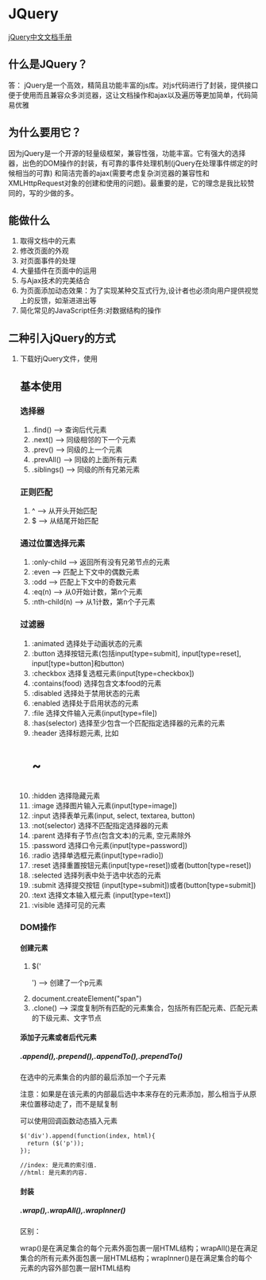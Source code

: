 # JQuery

[jQuery中文文档手册](http://www.css88.com/jqapi-1.9/)

## 什么是JQuery？

答： jQuery是一个高效，精简且功能丰富的js库。对js代码进行了封装，提供接口便于使用而且兼容众多浏览器，这让文档操作和ajax以及遍历等更加简单，代码简易优雅

## 为什么要用它？

因为jQuery是一个开源的轻量级框架，兼容性强，功能丰富。它有强大的选择器，出色的DOM操作的封装，有可靠的事件处理机制(jQuery在处理事件绑定的时候相当的可靠)
和简洁完善的ajax(需要考虑复杂浏览器的兼容性和XMLHttpRequest对象的创建和使用的问题)。最重要的是，它的理念是我比较赞同的，写的少做的多。

## 能做什么

1. 取得文档中的元素
2. 修改页面的外观
3. 对页面事件的处理
4. 大量插件在页面中的运用
5. 与Ajax技术的完美结合
6. 为页面添加动态效果：为了实现某种交互式行为,设计者也必须向用户提供视觉上的反馈，如渐进进出等
7. 简化常见的JavaScript任务:对数据结构的操作

## 二种引入jQuery的方式

1. 下载好jQuery文件，使用<script>引入
  
```html
  <script language="javascript" type="text/javascript"
src="js/jquery.js" > </script>
```

2. 使用CDN
<script src="https://cdn.bootcss.com/jquery/3.2.1/jquery.min.js"></script>

## 基本使用

### 选择器

1. .find() --> 查询后代元素
2. .next() --> 同级相邻的下一个元素
3. .prev() --> 同级的上一个元素
4. .prevAll() --> 同级的上面所有元素
5. .siblings() --> 同级的所有兄弟元素

### 正则匹配

1. ^ --> 从开头开始匹配
2. $ --> 从结尾开始匹配


### 通过位置选择元素

1. :only-child --> 返回所有没有兄弟节点的元素
2. :even --> 匹配上下文中的偶数元素
3. :odd --> 匹配上下文中的奇数元素
4. :eq(n) --> 从0开始计数，第n个元素
5. :nth-child(n) --> 从1计数，第n个子元素

### 过滤器

1. :animated	选择处于动画状态的元素
2. :button	选择按钮元素(包括input[type=submit], input[type=reset], input[type=button]和button)
3. :checkbox	选择复选框元素(input[type=checkbox])
4. :contains(food)	选择包含文本food的元素
5. :disabled	选择处于禁用状态的元素
6. :enabled	选择处于启用状态的元素
7. :file	选择文件输入元素(input[type=file])
8. :has(selector)	选择至少包含一个匹配指定选择器的元素的元素
9. :header	选择标题元素, 比如<h1> ~ <h6>
10. :hidden	选择隐藏元素
11. :image	选择图片输入元素(input[type=image])
12. :input	选择表单元素(input, select, textarea, button)
13. :not(selector)	选择不匹配指定选择器的元素
14. :parent	选择有子节点(包含文本)的元素, 空元素除外
15. :password	选择口令元素(input[type=password])
16. :radio	选择单选框元素(input[type=radio])
17. :reset	选择重置按钮元素(input[type=reset])或者(button[type=reset])
18. :selected	选择列表中处于选中状态的元素
19. :submit	选择提交按钮 (input[type=submit])或者(button[type=submit])
20. :text	选择文本输入框元素 (input[type=text])
21. :visible	选择可见的元素

### DOM操作

#### 创建元素

1. $('<p>')  --> 创建了一个p元素
2. document.createElement("span") 
3. .clone()  --> 深度复制所有匹配的元素集合，包括所有匹配元素、匹配元素的下级元素、文字节点
  
#### 添加子元素或者后代元素

##### .append(),.prepend(),.appendTo(),.prependTo()

在选中的元素集合的内部的最后添加一个子元素

注意：如果是在该元素的内部最后选中本来存在的元素添加，那么相当于从原来位置移动走了，而不是赋复制

可以使用回调函数动态插入元素

```html
$('div').append(function(index, html){
  return ($('p'));
});

//index: 是元素的索引值.
//html: 是元素的内容.
```
#### 封装

##### .wrap(),.wrapAll(),.wrapInner()

区别：

wrap()是在满足集合的每个元素外面包裹一层HTML结构；wrapAll()是在满足集合的所有元素外面包裹一层HTML结构；wrapInner()是在满足集合的每个元素的内容外部包裹一层HTML结构

